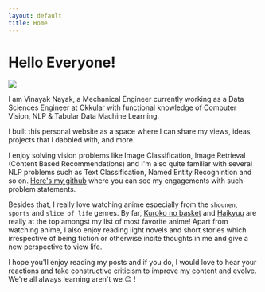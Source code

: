 ```yaml
---
layout: default
title: Home
---
```


# Hello Everyone!

![](https://i.imgur.com/HM3DqPB.jpg)

I am Vinayak Nayak, a Mechanical Engineer currently working as a Data Sciences Engineer at [Okkular](https://www.okkular.io/) with functional knowledge of Computer Vision, NLP & Tabular Data Machine Learning. 

I built this personal website as a space where I can share my views, ideas, projects that I dabbled with, and more. 

I enjoy solving vision problems like Image Classification, Image Retrieval (Content Based Recommendations) and I'm also quite familiar with several NLP problems such as Text Classification, Named Entity Recognintion and so on. [Here's my github](https://github.com/ElisonSherton) where you can see my engagements with such problem statements.

Besides that, I really love watching anime especially from the `shounen`, `sports` and  `slice of life` genres. By far, [Kuroko no basket](https://myanimelist.net/anime/11771/Kuroko_no_Basket) and [Haikyuu](https://myanimelist.net/anime/20583/Haikyuu) are really at the top amongst my list of most favorite anime! Apart from watching anime, I also enjoy reading light novels and short stories which irrespective of being fiction or otherwise incite thoughts in me and give a new perspective to view life.

I hope you'll enjoy reading my posts and if you do, I would love to hear your reactions and take constructive criticism to improve my content and evolve. We're all always learning aren't we :blush: ! 

<!-- <div class="posts">
  {% for post in paginator.posts %}
  <div class="post">
    <h1 class="post-title">
      <a href="{{ post.url }}">
        {{ post.title }}
      </a>
    </h1>

    <span class="post-date">{{ post.date | date_to_string }}</span>

    {{ post.content }}
  </div>
  {% endfor %}
</div>

<div class="pagination">
  {% if paginator.next_page %}
    <a class="pagination-item older" href="{{ site.baseurl }}page{{paginator.next_page}}">Older</a>
  {% else %}
    <span class="pagination-item older">Older</span>
  {% endif %}
  {% if paginator.previous_page %}
    {% if paginator.page == 2 %}
      <a class="pagination-item newer" href="{{ site.baseurl }}">Newer</a>
    {% else %}
      <a class="pagination-item newer" href="{{ site.baseurl }}page{{paginator.previous_page}}">Newer</a>
    {% endif %}
  {% else %}
    <span class="pagination-item newer">Newer</span>
  {% endif %}
</div> -->

